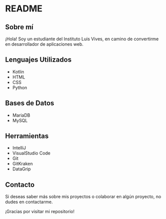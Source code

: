 # README

## Sobre mí

¡Hola! Soy un estudiante del Instituto Luis Vives, en camino de convertirme en desarrollador de aplicaciones web.

## Lenguajes Utilizados

- Kotlin
- HTML
- CSS
- Python

## Bases de Datos

- MariaDB
- MySQL

## Herramientas

- IntelliJ
- VisualStudio Code
- Git
- GitKraken
- DataGrip

## Contacto

Si deseas saber más sobre mis proyectos o colaborar en algún proyecto, no dudes en contactarme.

¡Gracias por visitar mi repositorio!
